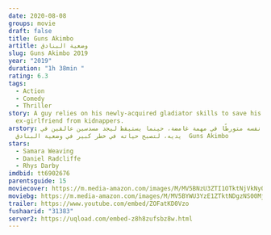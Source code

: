 ```yaml
---
date: 2020-08-08
groups: movie
draft: false
title: Guns Akimbo
artitle: وضعية البنادق
slug: Guns Akimbo 2019
year: "2019"
duration: "1h 38min "
rating: 6.3
tags:
  - Action
  - Comedy
  - Thriller
story: A guy relies on his newly-acquired gladiator skills to save his
  ex-girlfriend from kidnappers.
arstory: يجد مايك نفسه متورطًا في مهمة غامضة، حينما يستيقظ ليجد مسدسين عالقين في
  يديه، لتصبح حياته في خطر كبير في وضعية البنادق ‎ Guns Akimbo
stars:
  - Samara Weaving
  - Daniel Radcliffe
  - Rhys Darby
imdbid: tt6902676
parentsguide: 15
moviecover: https://m.media-amazon.com/images/M/MV5BNzU3ZTI1OTktNjVkNy00OWEzLWIyNzAtMWQ5YjRkZDU1ZjAxXkEyXkFqcGdeQXVyODk4OTc3MTY@._V1_SY1000_SX675_AL_.jpg
moviebg: https://m.media-amazon.com/images/M/MV5BYWU3YzE1ZTktNDgzNS00MjJlLTgwNDAtN2NkZGU0OTVjOTk2XkEyXkFqcGdeQXVyMTE2MzQzODIx._V1_.jpg
trailer: https://www.youtube.com/embed/ZOFatKD0Vzo
fushaarid: "31383"
server2: https://uqload.com/embed-z8h8zufsbz8w.html
---
```

